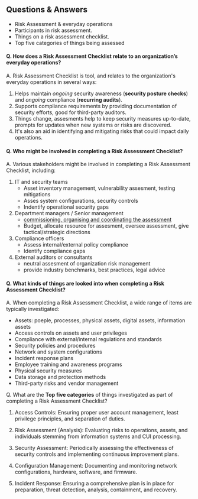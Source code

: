 ## Questions & Answers
-  Risk Assessment & everyday operations
-  Participants in risk assessment.
-  Things on a risk assessment checklist.
-  Top five categories of things being assessed

#### Q. How does a Risk Assessment Checklist relate to an organization’s everyday operations?
A. Risk Assessment Checklist is tool, and relates to the organization's everyday operations in several ways:
1. Helps maintain _ongoing_ security awareness (__security posture checks__) and _ongoing_ compliance (__recurring audits__).
2. Supports compliance requirements by providing documentation of security efforts, good for third-party auditors.
3. Things change, assesments help to keep security measures up-to-date, prompts for updates when new systems or risks are discovered.
4. It's also an aid in identifying and mitigating risks that could impact daily operations.

#### Q. Who might be involved in completing a Risk Assessment Checklist?
A. Various stakeholders might be involved in completing a Risk Assessment Checklist, including:

1. IT and security teams
    - Asset inventory management, vulnerability assesment, testing mitigations
    - Asses system configurations, security controls
    - Indentify operational security gaps
3. Department managers / Senior management
    - [commissioning, organising and coordinating the assessment](https://oira.osha.europa.eu/en/roles-and-responsibilities)
    - Budget, allocate resource for assesment, oversee assessment, give tactical/strategic directions
5. Compliance officers
    - Assess internal/external policy compliance
    - Identify compliance gaps 
7. External auditors or consultants
    - neutral assesment of organization risk management
    - provide industry benchmarks, best practices, legal advice

#### Q. What kinds of things are looked into when completing a Risk Assessment Checklist?
A. When completing a Risk Assessment Checklist, a wide range of items are typically investigated:

- Assets: poeple, processes, physical assets, digital assets, information assets
- Access controls on assets and user privileges
- Compliance with external/internal regulations and standards
- Security policies and procedures
- Network and system configurations
- Incident response plans
- Employee training and awareness programs
- Physical security measures
- Data storage and protection methods
- Third-party risks and vendor management


Q. What are the __Top five categories__ of things investigated as part of completing a Risk Assessment Checklist?


1. Access Controls: Ensuring proper user account management, least privilege principles, and separation of duties.

2. Risk Assessment (Analysis): Evaluating risks to operations, assets, and individuals stemming from information systems and CUI processing.

3. Security Assessment: Periodically assessing the effectiveness of security controls and implementing continuous improvement plans.

4. Configuration Management: Documenting and monitoring network configurations, hardware, software, and firmware.

5. Incident Response: Ensuring a comprehensive plan is in place for preparation, threat detection, analysis, containment, and recovery.
